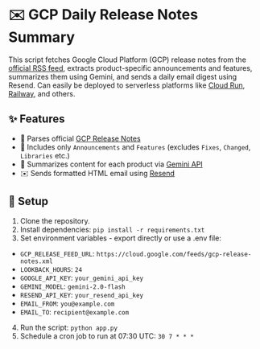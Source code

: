 # ✉️ GCP Daily Release Notes Summary

This script fetches Google Cloud Platform (GCP) release notes from the [official RSS feed](https://cloud.google.com/feeds/gcp-release-notes.xml), extracts product-specific announcements and features, summarizes them using Gemini, and sends a daily email digest using Resend. Can easily be deployed to serverless platforms like [Cloud Run](https://cloud.google.com/run?hl=en), [Railway](https://railway.app/?referralCode=alphasec), and others.

## ✨ Features

- 📰 Parses official [GCP Release Notes](https://cloud.google.com/release-notes)
- 📌 Includes only `Announcements` and `Features` (excludes `Fixes`, `Changed`, `Libraries` etc.)
- 🧠 Summarizes content for each product via [Gemini API](https://aistudio.google.com/app/apikey)
- ✉️ Sends formatted HTML email using [Resend](https://resend.com/api-keys)

## 🧰 Setup

1. Clone the repository.
2. Install dependencies: `pip install -r requirements.txt`
3. Set environment variables - export directly or use a .env file:
- `GCP_RELEASE_FEED_URL`: `https://cloud.google.com/feeds/gcp-release-notes.xml`
- `LOOKBACK_HOURS`: `24`
- `GOOGLE_API_KEY`: `your_gemini_api_key`
- `GEMINI_MODEL`: `gemini-2.0-flash`
- `RESEND_API_KEY`: `your_resend_api_key`
- `EMAIL_FROM`: `you@example.com`
- `EMAIL_TO`: `recipient@example.com`
4. Run the script: `python app.py`
5. Schedule a cron job to run at 07:30 UTC: `30 7 * * *`
